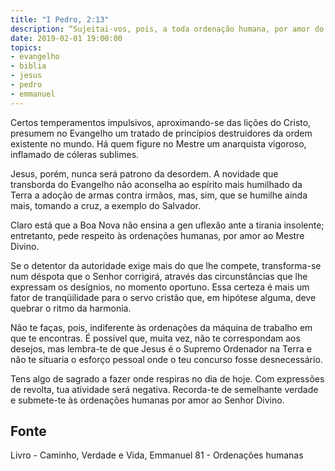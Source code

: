 ```yaml
---
title: "I Pedro, 2:13"
description: “Sujeitai-vos, pois, a toda ordenação humana, por amor do Senhor.”
date: 2019-02-01 19:00:00
topics: 
- evangelho
- biblia
- jesus
- pedro
- emmanuel
---
```


Certos temperamentos impulsivos, aproximando-se das lições do Cristo,
presumem no Evangelho um tratado de princípios destruidores da ordem
existente no mundo. Há quem figure no Mestre um anarquista vigoroso,
inflamado de cóleras sublimes.

Jesus, porém, nunca será patrono da desordem. A novidade que transborda do
Evangelho não aconselha ao espírito mais humilhado da Terra a adoção de armas
contra irmãos, mas, sim, que se humilhe ainda mais, tomando a cruz, a exemplo do
Salvador.

Claro está que a Boa Nova não ensina a gen uflexão ante a tirania
insolente; entretanto, pede respeito às ordenações humanas, por amor ao
Mestre Divino.

Se o detentor da autoridade exige mais do que lhe compete, transforma-se
num déspota que o Senhor corrigirá, através das circunstâncias que lhe
expressam os desígnios, no momento oportuno. Essa certeza é mais um fator
de tranqüilidade para o servo cristão que, em hipótese alguma, deve quebrar o
ritmo da harmonia.

Não te faças, pois, indiferente às ordenações da máquina de trabalho em
que te encontras. É possível que, muita vez, não te correspondam aos desejos,
mas lembra-te de que Jesus é o Supremo Ordenador na Terra e não te situaria
o esforço pessoal onde o teu concurso fosse desnecessário.

Tens algo de sagrado a fazer onde respiras no dia de hoje. Com
expressões de revolta, tua atividade será negativa. Recorda-te de semelhante
verdade e submete-te às ordenações humanas por amor ao Senhor Divino.


## Fonte
Livro - Caminho, Verdade e Vida, Emmanuel
81 - Ordenações humanas

